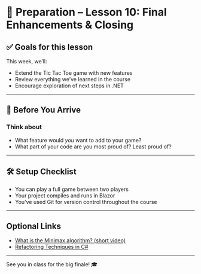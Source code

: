 # 🧰 Preparation – Lesson 10: Final Enhancements & Closing

## ✅ Goals for this lesson

This week, we’ll:
- Extend the Tic Tac Toe game with new features
- Review everything we’ve learned in the course
- Encourage exploration of next steps in .NET

---

## 🧠 Before You Arrive

### Think about

- What feature would *you* want to add to your game?
- What part of your code are you most proud of? Least proud of?

---

## 🛠 Setup Checklist

- You can play a full game between two players
- Your project compiles and runs in Blazor
- You’ve used Git for version control throughout the course

---

## Optional Links

- [What is the Minimax algorithm? (short video)](https://www.youtube.com/watch?v=l-hh51ncgDI)
- [Refactoring Techniques in C#](https://refactoring.guru/refactoring)

---

See you in class for the big finale! 🎓
